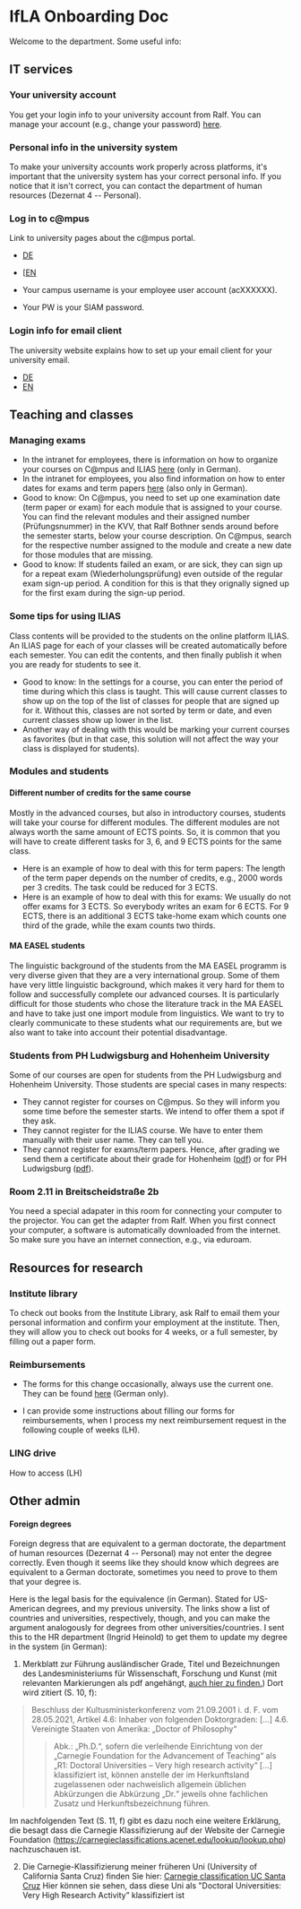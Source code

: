 # IfLA Onboarding Doc

Welcome to the department. Some useful info:

## IT services

### Your university account 
You get your login info to your university account from Ralf. You can manage your account (e.g., change your password) [here](https://siam.uni-stuttgart.de).

### Personal info in the university system
To make your university accounts work properly across platforms, it's important that the university system has your correct personal info. If you notice that it isn't correct, you can contact the department of human resources (Dezernat 4 -- Personal).

### Log in to c@mpus
Link to university pages about the c@mpus portal.

- [DE](https://www.student.uni-stuttgart.de/uni-a-bis-z/CMPUS--Das-Campus-Management-Portal-der-Universitaet-Stuttgart/)
- \[[EN](https://www.student.uni-stuttgart.de/en/digital-services/campus/)

- Your campus username is your employee user account (acXXXXXX).
- Your PW is your SIAM password.

### Login info for email client
The university website explains how to set up your email client for your university email.

- [DE](https://www.tik.uni-stuttgart.de/support/anleitungen/e-mail/)
- [EN](https://www.tik.uni-stuttgart.de/en/support/service-manuals/e-mail/)

## Teaching and classes
### Managing exams
* In the intranet for employees, there is information on how to organize your courses on C@mpus and ILIAS [here](https://www.izus.uni-stuttgart.de/itap/campus/co-hauptprozesse/lehrveranstaltung/) (only in German). 
* In the intranet for employees, you also find information on how to enter dates for exams and term papers [here](https://www.izus.uni-stuttgart.de/itap/campus/co-hauptprozesse/pruefung/) (also only in German). 
* Good to know: On C@mpus, you need to set up one examination date (term paper or exam) for each module that is assigned to your course. You can find the relevant modules and their assigned number (Prüfungsnummer) in the KVV, that Ralf Bothner sends around before the semester starts, below your course description. On C@mpus, search for the respective number assigned to the module and create a new date for those modules that are missing.
* Good to know: If students failed an exam, or are sick, they can sign up for a repeat exam (Wiederholungsprüfung) even outside of the regular exam sign-up period. A condition for this is that they orignally signed up for the first exam during the sign-up period.

### Some tips for using ILIAS

Class contents will be provided to the students on the online platform ILIAS. An ILIAS page for each of your classes will be created automatically before each semester. You can edit the contents, and then finally publish it when you are ready for students to see it.

* Good to know: In the settings for a course, you can enter the period of time during which this class is taught. This will cause current classes to show up on the top of the list of classes for people that are signed up for it. Without this, classes are not sorted by term or date, and even current classes show up lower in the list.
* Another way of dealing with this would be marking your current courses as favorites (but in that case, this solution will not affect the way your class is displayed for students).

### Modules and students
#### Different number of credits for the same course
Mostly in the advanced courses, but also in introductory courses, students will take your course for different modules. The different modules are not always worth the same amount of ECTS points. So, it is common that you will have to create different tasks for 3, 6, and 9 ECTS points for the same class.
* Here is an example of how to deal with this for term papers: The length of the term paper depends on the number of credits, e.g., 2000 words per 3 credits. The task could be reduced for 3 ECTS.
* Here is an example of how to deal with this for exams: We usually do not offer exams for 3 ECTS. So everybody writes an exam for 6 ECTS. For 9 ECTS, there is an additional 3 ECTS take-home exam which counts one third of the grade, while the exam counts two thirds.

#### MA EASEL students
The linguistic background of the students from the MA EASEL programm is very diverse given that they are a very international group. Some of them have very little linguistic background, which makes it very hard for them to follow and successfully complete our advanced courses. It is particularly difficult for those students who chose the literature track in the MA EASEL and have to take just one import module from linguistics. We want to try to clearly communicate to these students what our requirements are, but we also want to take into account their potential disadvantage.

### Students from PH Ludwigsburg and Hohenheim University
Some of our courses are open for students from the PH Ludwigsburg and Hohenheim University. Those students are special cases in many respects:
* They cannot register for courses on C@mpus. So they will inform you some time before the semester starts. We intend to offer them a spot if they ask.
* They cannot register for the ILIAS course. We have to enter them manually with their user name. They can tell you.
* They cannot register for exams/term papers. Hence, after grading we send them a certificate about their grade for Hohenheim ([pdf](https://www.pse-stuttgart-ludwigsburg.de/wp-content/uploads/2016/05/Anerkennungsformular-f%C3%BCr-Lehramtsstudierende-der-Uni-Stuttgart-und-Hohenheim.pdf)) or for PH Ludwigsburg ([pdf](https://www.pse-stuttgart-ludwigsburg.de/wp-content/uploads/2016/05/Anerkennungsformular-f%C3%BCr-Lehramtsstudierende-der-PH-Ludwigsburg.pdf)).

### Room 2.11 in Breitscheidstraße 2b
You need a special adapater in this room for connecting your computer to the projector. You can get the adapter from Ralf. When you first connect your computer, a software is automatically downloaded from the internet. So make sure you have an internet connection, e.g., via eduroam.


## Resources for research
### Institute library
To check out books from the Institute Library, ask Ralf to email them your personal information and confirm your employment at the institute. Then, they will allow you to check out books for 4 weeks, or a full semester, by filling out a paper form.

### Reimbursements
* The forms for this change occasionally, always use the current one. They can be found [here](https://www.verwaltung.uni-stuttgart.de/formulare/#dienstreisen) (German only).

* I can provide some instructions about filling our forms for reimbursements, when I process my next reimbursement request in the following couple of weeks (LH).

### LING drive
How to access (LH) 

## Other admin

#### Foreign degrees
Foreign degress that are equivalent to a german doctorate, the department of human resources (Dezernat 4 -- Personal) may not enter the degree correctly. Even though it seems like they should know which degrees are equivalent to a German doctorate, sometimes you need to prove to them that your degree is. 

Here is the legal basis for the equivalence (in German). Stated for US-American degrees, and my previous university. The links show a list of countries and universities, respectively, though, and you can make the argument analogously for degrees from other universities/countries. I sent this to the HR department (Ingrid Heinold) to get them to update my degree in the system (in German):
 
1. Merkblatt zur Führung ausländischer Grade, Titel und Bezeichnungen des Landesministeriums für Wissenschaft, Forschung und Kunst (mit relevanten Markierungen als pdf angehängt, [auch hier zu finden.](https://mwk.baden-wuerttemberg.de/de/service/publikation/did/merkblatt-zur-fuehrung-auslaendischer-grade-titel-und-bezeichnungen/)) Dort wird zitiert (S. 10, f):
 
> Beschluss der Kultusministerkonferenz vom 21.09.2001 i. d. F. vom 28.05.2021, Artikel 4.6:
> Inhaber von folgenden Doktorgraden: […]
> 4.6. Vereinigte Staaten von Amerika: „Doctor of Philosophy“
>> Abk.: „Ph.D.“, sofern die verleihende Einrichtung von der „Carnegie Foundation for the Advancement of Teaching“ als „R1: Doctoral Universities – Very high research activity“ [...] klassifiziert ist,
> können anstelle der im Herkunftsland zugelassenen oder nachweislich allgemein üblichen Abkürzungen die Abkürzung „Dr.“ jeweils ohne fachlichen Zusatz und Herkunftsbezeichnung führen. 

 Im nachfolgenden Text (S. 11, f) gibt es dazu noch eine weitere Erklärung, die besagt dass die Carnegie Klassifizierung auf der Website der Carnegie Foundation (https://carnegieclassifications.acenet.edu/lookup/lookup.php) nachzuschauen ist.

2. Die Carnegie-Klassifizierung meiner früheren Uni (University of California Santa Cruz) finden Sie hier:
[Carnegie classification UC Santa Cruz](https://carnegieclassifications.acenet.edu/institution/university-of-california-santa-cruz/)
Hier können sie sehen, dass diese Uni als "Doctoral Universities: Very High Research Activity” klassifiziert ist
